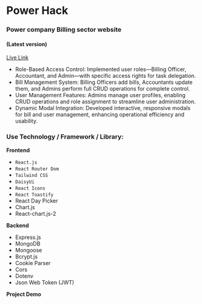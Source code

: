 # Power Hack

### Power company Billing sector website

#### (Latest version)

[Live Link](https://www.power-hack.com)

- Role-Based Access Control: Implemented user roles—Billing Officer, Accountant, and Admin—with specific access rights for task delegation.
- Bill Management System: Billing Officers add bills, Accountants update them, and Admins perform full CRUD operations for complete control.
- User Management Features: Admins manage user profiles, enabling CRUD operations and role assignment to streamline user administration.
- Dynamic Modal Integration: Developed interactive, responsive modals for bill and user management, enhancing operational efficiency and usability.

### Use Technology / Framework / Library:

**Frontend**

- `React.js`
- `React Router Dom`
- `Tailwind CSS`
- `DaisyUi`
- `React Icons`
- `React Toastify`
- React Day Picker
- Chart.js
- React-chart.js-2

**Backend**

- Express.js
- MongoDB
- Mongoose
- Bcrypt.js
- Cookie Parser
- Cors
- Dotenv
- Json Web Token (JWT)

**Project Demo**
